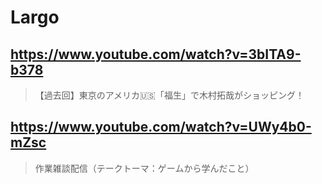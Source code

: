 # Largo

## https://www.youtube.com/watch?v=3bITA9-b378

> 【過去回】東京のアメリカ🇺🇸「福生」で木村拓哉がショッピング！

## https://www.youtube.com/watch?v=UWy4b0-mZsc

> 作業雑談配信（テークトーマ：ゲームから学んだこと） 
